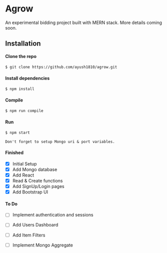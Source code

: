 Agrow
==================

An experimental bidding project built with MERN stack. More details coming soon.  


Installation
------------

#### Clone the repo

``` sh
$ git clone https://github.com/ayush1810/agrow.git
```

#### Install dependencies

``` sh
$ npm install
```

#### Compile

``` sh
$ npm run compile
```

#### Run 

```sh
$ npm start
```

    Don't forget to setup Mongo uri & port variables. 

#### Finished

- [x] Initial Setup
- [x] Add Mongo database
- [x] Add React 
- [x] Read & Create functions
- [x] Add SignUp/Login pages
- [x] Add Bootstrap UI

#### To Do

- [ ] Implement authentication and sessions
- [ ] Add Users Dashboard
- [ ] Add Item Filters 
- [ ] Implement Mongo Aggregate


